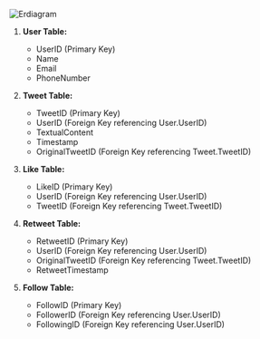 
![Erdiagram](https://github.com/subhg/Promact-Assignment1-DatabaseEssentials/assets/113555022/fb2fb036-4087-4882-a5bc-ee91a9e237e9)

1. **User Table:**
   - UserID (Primary Key)
   - Name
   - Email
   - PhoneNumber

2. **Tweet Table:**
   - TweetID (Primary Key)
   - UserID (Foreign Key referencing User.UserID)
   - TextualContent
   - Timestamp
   - OriginalTweetID (Foreign Key referencing Tweet.TweetID)

3. **Like Table:**
   - LikeID (Primary Key)
   - UserID (Foreign Key referencing User.UserID)
   - TweetID (Foreign Key referencing Tweet.TweetID)

4. **Retweet Table:**
   - RetweetID (Primary Key)
   - UserID (Foreign Key referencing User.UserID)
   - OriginalTweetID (Foreign Key referencing Tweet.TweetID)
   - RetweetTimestamp

5. **Follow Table:**
   - FollowID (Primary Key)
   - FollowerID (Foreign Key referencing User.UserID)
   - FollowingID (Foreign Key referencing User.UserID)

